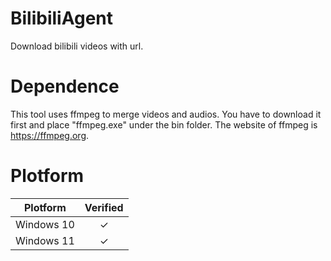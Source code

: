 # BilibiliAgent
Download bilibili videos with url.

# Dependence
This tool uses ffmpeg to merge videos and audios. You have to download it first and place "ffmpeg.exe" under the bin folder. The website of ffmpeg is https://ffmpeg.org.

# Plotform
|Plotform|Verified|
|:--------:|:--------:|
|Windows 10| ✓ |
|Windows 11| ✓ |